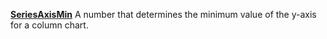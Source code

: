 [**SeriesAxisMin**](properties-chart.md) A number that determines the minimum value of the y-axis for a column chart.
